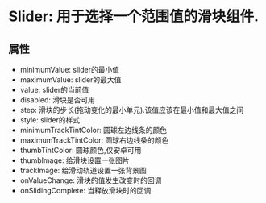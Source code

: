 # Slider: 用于选择一个范围值的滑块组件.

## 属性

* minimumValue: slider的最小值
* maximumValue: slider的最大值
* value: slider的当前值
* disabled: 滑块是否可用
* step: 滑块的步长(拖动变化的最小单元).该值应该在最小值和最大值之间
* style: slider的样式
* minimumTrackTintColor: 圆球左边线条的颜色
* maximumTrackTintColor: 圆球右边线条的颜色
* thumbTintColor: 圆球颜色,仅安卓可用
* thumbImage: 给滑块设置一张图片
* trackImage: 给滑动轨道设置一张背景图
* onValueChange: 滑块的值发生改变时的回调
* onSlidingComplete: 当释放滑块时的回调
